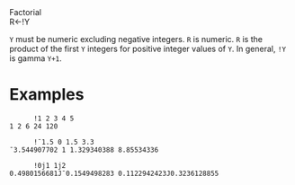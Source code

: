 <div class="heading">
  <div class="name">Factorial</div>
  <div class="command">R←!Y</div>
</div>

`Y` must be numeric excluding negative integers.  `R` is numeric.  `R` is the product of the first `Y` integers for positive integer values of `Y`. In general, `!Y` is gamma `Y+1`.

# Examples
```apl
      !1 2 3 4 5
1 2 6 24 120
 
      !¯1.5 0 1.5 3.3
¯3.544907702 1 1.329340388 8.85534336
 
      !0j1 1j2
0.4980156681J¯0.1549498283 0.1122942423J0.3236128855
```
